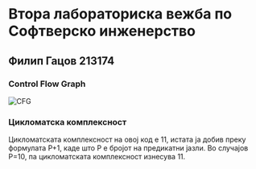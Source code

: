 # Втора лабораториска вежба по Софтверско инженерство
## Филип Гацов 213174
### Control Flow Graph
![CFG](https://github.com/Mastilo03/SI_2023_lab2_213174/assets/94940105/38070f73-5b98-47c4-af20-f64bd7c87833)
### Цикломатска комплексност
Цикломатската комплексност на овој код е 11, истата ја добив преку формулата P+1, каде што P е бројот на предикатни јазли. Во случајoв P=10, па цикломатската комплексност изнесува 11.




